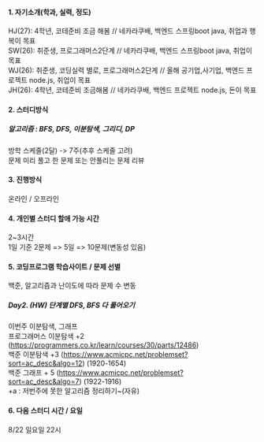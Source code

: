 #### 1. 자기소개(학과, 실력, 정도)   

HJ(27): 4학년, 코테준비 조금 해봄 // 네카라쿠배, 백엔드 스프링boot java, 취업과 행복이 목표   
SW(26): 취준생, 프로그래머스2단계 // 네카라쿠배, 백엔드 스프링boot java, 취업이 목표    
WJ(26): 취준생, 코딩실력 별로, 프로그래머스2단계 // 올해 공기업,사기업, 백엔드 프로젝트 node.js, 취업이 목표    
JH(26): 4학년, 코테준비 조금해봄 // 네카라쿠배, 백엔드 프로젝트 node.js, 돈이 목표     

#### 2. 스터디방식 
##### 알고리즘 : BFS, DFS, 이분탐색, 그리디, DP
방학 스케줄(2달) -> 7주(추후 스케줄 고려)  
문제 미리 풀고 한 문제 또는 안풀리는 문제 리뷰       
#### 3. 진행방식   
온라인 / 오프라인
#### 4. 개인별 스터디 할애 가능 시간   
2~3시간   
1일 기준 2문제 => 5일 => 10문제(변동성 있음)
#### 5. 코딩프로그램 학습사이트 / 문제 선별   
백준, 알고리즘과 난이도에 따라 문제 수 변동   
##### Day2. (HW) 단계별 DFS, BFS 다 풀어오기   
   이번주 이분탐색, 그래프   
   프로그래머스 이분탐색 +2 (https://programmers.co.kr/learn/courses/30/parts/12486)    
   백준 이분탐색 +3 (https://www.acmicpc.net/problemset?sort=ac_desc&algo=12) (1920-1654)   
   백준 그래프 + 5 (https://www.acmicpc.net/problemset?sort=ac_desc&algo=7) (1922-1916)  
   +a : 저번주에 못한 알고리즘 정리하기~(자유)   
#### 6. 다음 스터디 시간 / 요일
8/22 일요일 22시   
 
